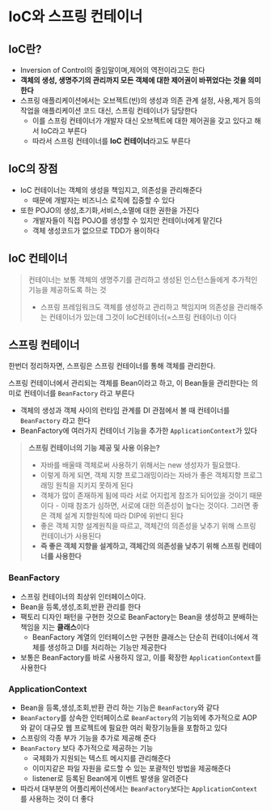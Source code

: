 # IoC와 스프링 컨테이너

## IoC란?

- Inversion of Control의 줄임말이며,제어의 역전이라고도 한다
- **객체의 생성, 생명주기의 관리까지 모든 객체에 대한 제어권이 바뀌었다는 것을 의미한다**
- 스프링 애플리케이션에서는 오브젝트(빈)의 생성과 의존 관계 설정, 사용,제거 등의 작업을 애플리케이션 코드 대신, 스프링 컨테이너가 담당한다
    - 이를 스프링 컨테이너가 개발자 대신 오브젝트에 대한 제어권을 갖고 있다고 해서 IoC라고 부른다
    - 따라서 스프링 컨테이너를 **IoC 컨테이너**라고도 부른다

## IoC의 장점

- IoC 컨테이너는 객체의 생성을 책임지고, 의존성을 관리해준다
    - 때문에 개발자는 비즈니스 로직에 집중할 수 있다
- 또한 POJO의 생성,초기화,서비스,소멸에 대한 권한을 가진다
    - 개발자들이 직접 POJO를 생성할 수 있지만 컨테이너에게 맡긴다
    - 객체 생성코드가 없으므로 TDD가 용이하다

## IoC 컨테이너
>컨테이너는 보통 객체의 생명주기를 관리하고 생성된 인스턴스들에게 추가적인 기능을 제공하도록 하는 것
>- 스프링 프레임워크도 객체를 생성하고 관리하고 책임지며 의존성을 관리해주는 컨테이너가 있는데 그것이 IoC컨테이너(=스프링 컨테이너) 이다

## 스프링 컨테이너

한번더 정리하자면, 스프링은 스프링 컨테이너를 통해 객체를 관리한다. 

스프링 컨테이너에서 관리되는 객체를 Bean이라고 하고, 이 Bean들을 관리한다는 의미로 컨테이너를 `BeanFactory` 라고 부른다

- 객체의 생성과 객체 사이의 런타임 관계를 DI 관점에서 볼 때 컨테이너를 `BeanFactory` 라고 한다
- BeanFactory에 여러가지 컨테이너 기능을 추가한 `ApplicationContext`가 있다

>**스프링 컨테이너의 기능 제공 및 사용 이유는?**
>- 자바를 배울때 객체로써 사용하기 위해서는 new 생성자가 필요했다.
   >  - 이렇게 하게 되면, 객체 지향 프로그래밍이라는 자바가 좋은 객체지향 프로그래밍 원칙을 지키지 못하게 된다
   >  - 객체가 많이 존재하게 됨에 따라 서로 어지럽게 참조가 되어있을 것이기 때문이다
    - 이때 참조가 심하면, 서로에 대한 의존성이 높다는 것이다. 그러면 좋은 객체 설계 지향원칙에 따라 DIP에 위반디 된다
>- 좋은 객체 지향 설계원칙을 따르고, 객체간의 의존성을 낮추기 위해 스프링 컨테이너가 사용된다
>- **즉 좋은 객체 지향을 설계하고, 객체간의 의존성을 낮추기 위해 스프링 컨테이너를 사용한다**

### BeanFactory

- 스프링 컨테이너의 최상위 인터페이스이다.
- Bean을 등록,생성,조회,반환 관리를 한다
- 팩토리 디자인 패턴을 구현한 것으로 BeanFactory는 Bean을 생성하고 분배하는 책임을 지는 **클래스**이다
    - BeanFactory 계열의 인터페이스만 구현한 클래스는 단순히 컨테이너에서 객체를 생성하고 DI를 처리하는 기능만 제공한다
- 보통은 BeanFactory를 바로 사용하지 않고, 이를 확장한 `ApplicationContext`를 사용한다

### ApplicationContext

- Bean을 등록,생성,조회,반환 관리 하는 기능은 `BeanFactory`와 같다
- `BeanFactory`를 상속한 인터페이스로 `BeanFactory`의 기능외에 추가적으로 AOP와 같이 대규모 웹 프로젝트에 필요한 여러 확장기능들을 포함하고 있다
- 스프링의 각종 부가 기능을 추가로 제공해 준다
- `BeanFactory` 보다 추가적으로 제공하는 기능
    - 국제화가 지원되는 텍스트 메시지를 관리해준다
    - 이미지같은 파일 자원을 로드할 수 있는 포괄적인 방법을 제공해준다
    - listener로 등록된 Bean에게 이벤트 발생을 알려준다
- 따라서 대부분의 어플리케이션에서는 `BeanFactory`보다는 `ApplicationContext`를 사용하는 것이 더 좋다